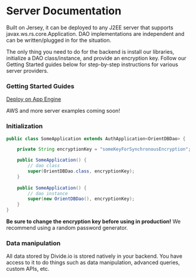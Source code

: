 Server Documentation
====================
Built on Jersey, it can be deployed to any J2EE server that supports javax.ws.rs.core.Application. DAO implementations are independent and can be written/plugged in for the situation.

The only thing you need to do for the backend is install our libraries, initialize a DAO class/instance, and provide an encryption key. Follow our Getting Started guides below for step-by-step instructions for various server providers.

### Getting Started Guides

[Deploy on App Engine](http://www.divide.io/get_started/app_engine)

AWS and more server examples coming soon!

### Initialization

```java
public class SomeApplication extends AuthApplication<OrientDBDao> {

    private String encryptionKey = "someKeyForSynchronousEncryption";

    public SomeApplication() {
    	// dao class
        super(OrientDBDao.class, encryptionKey);
    }
    
    public SomeApplication() {
        // dao instance
        super(new OrientDBDao(), encryptionKey);
    }
}
```

**Be sure to change the encryption key before using in production!** We recommend using a random password generator.

### Data manipulation
All data stored by Divide.io is stored natively in your backend. You have access to it to do things such as data manipulation, advanced queries, custom APIs, etc.
